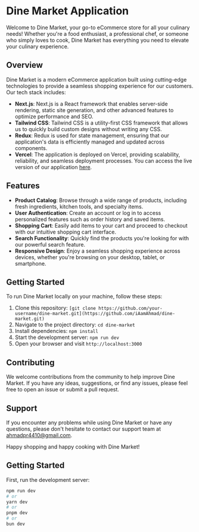 # Dine Market Application

Welcome to Dine Market, your go-to eCommerce store for all your culinary needs! Whether you're a food enthusiast, a professional chef, or someone who simply loves to cook, Dine Market has everything you need to elevate your culinary experience.

## Overview

Dine Market is a modern eCommerce application built using cutting-edge technologies to provide a seamless shopping experience for our customers. Our tech stack includes:

- **Next.js**: Next.js is a React framework that enables server-side rendering, static site generation, and other advanced features to optimize performance and SEO.
- **Tailwind CSS**: Tailwind CSS is a utility-first CSS framework that allows us to quickly build custom designs without writing any CSS.
- **Redux**: Redux is used for state management, ensuring that our application's data is efficiently managed and updated across components.
- **Vercel**: The application is deployed on Vercel, providing scalability, reliability, and seamless deployment processes. You can access the live version of our application [here](https://dine-market-k4bds70cj-iamahmad.vercel.app/).

## Features

- **Product Catalog**: Browse through a wide range of products, including fresh ingredients, kitchen tools, and specialty items.
- **User Authentication**: Create an account or log in to access personalized features such as order history and saved items.
- **Shopping Cart**: Easily add items to your cart and proceed to checkout with our intuitive shopping cart interface.
- **Search Functionality**: Quickly find the products you're looking for with our powerful search feature.
- **Responsive Design**: Enjoy a seamless shopping experience across devices, whether you're browsing on your desktop, tablet, or smartphone.

## Getting Started

To run Dine Market locally on your machine, follow these steps:

1. Clone this repository: `[git clone https://github.com/your-username/dine-market.git](https://github.com/iAamAhmad/dine-market.git)`
2. Navigate to the project directory: `cd dine-market`
3. Install dependencies: `npm install`
4. Start the development server: `npm run dev`
5. Open your browser and visit `http://localhost:3000`

## Contributing

We welcome contributions from the community to help improve Dine Market. If you have any ideas, suggestions, or find any issues, please feel free to open an issue or submit a pull request.

## Support

If you encounter any problems while using Dine Market or have any questions, please don't hesitate to contact our support team at ahmadpr4410@gmail.com.

Happy shopping and happy cooking with Dine Market!

## Getting Started

First, run the development server:

```bash
npm run dev
# or
yarn dev
# or
pnpm dev
# or
bun dev
```

